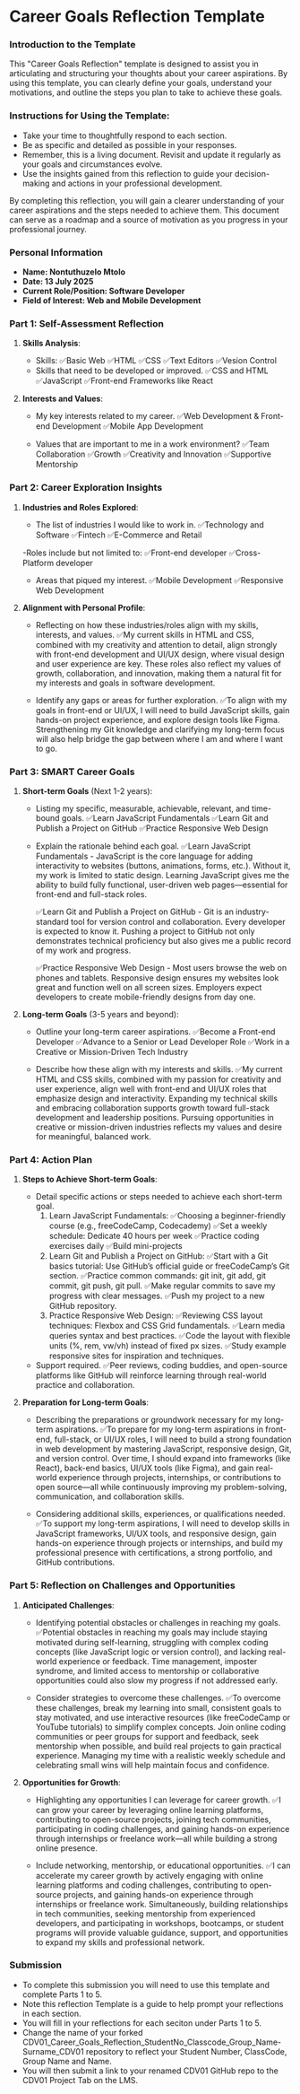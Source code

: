 # Career Goals Reflection Template

### Introduction to the Template

This "Career Goals Reflection" template is designed to assist you in articulating and structuring your thoughts about your career aspirations. By using this template, you can clearly define your goals, understand your motivations, and outline the steps you plan to take to achieve these goals.

### Instructions for Using the Template:

- Take your time to thoughtfully respond to each section.
- Be as specific and detailed as possible in your responses.
- Remember, this is a living document. Revisit and update it regularly as your goals and circumstances evolve.
- Use the insights gained from this reflection to guide your decision-making and actions in your professional development.

By completing this reflection, you will gain a clearer understanding of your career aspirations and the steps needed to achieve them. This document can serve as a roadmap and a source of motivation as you progress in your professional journey.

### Personal Information

- **Name: Nontuthuzelo Mtolo**
- **Date: 13 July 2025**
- **Current Role/Position: Software Developer**
- **Field of Interest: Web and Mobile Development**

### Part 1: Self-Assessment Reflection

1. **Skills Analysis**:

   - Skills:
     ✅Basic Web
     ✅HTML
     ✅CSS
     ✅Text Editors
     ✅Vesion Control
   - Skills that need to be developed or improved.
     ✅CSS and HTML
     ✅JavaScript
     ✅Front-end Frameworks like React

2. **Interests and Values**:

   - My key interests related to my career.
     ✅Web Development & Front-end Development
     ✅Mobile App Development

   - Values that are important to me in a work environment?
     ✅Team Collaboration
     ✅Growth
     ✅Creativity and Innovation
     ✅Supportive Mentorship

### Part 2: Career Exploration Insights

1. **Industries and Roles Explored**:

   - The list of industries I would like to work in.
     ✅Technology and Software
     ✅Fintech
     ✅E-Commerce and Retail

   -Roles include but not limited to:
   ✅Front-end developer
   ✅Cross-Platform developer

   - Areas that piqued my interest.
     ✅Mobile Development
     ✅Responsive Web Development

2. **Alignment with Personal Profile**:

   - Reflecting on how these industries/roles align with my skills, interests, and values.
     ✅My current skills in HTML and CSS, combined with my creativity and attention to detail, align strongly with front-end development and UI/UX design, where visual design and user experience are key. These roles also reflect my values of growth, collaboration, and innovation, making them a natural fit for my interests and goals in software development.

   - Identify any gaps or areas for further exploration.
     ✅To align with my goals in front-end or UI/UX, I will need to build JavaScript skills, gain hands-on project experience, and explore design tools like Figma. Strengthening my Git knowledge and clarifying my long-term focus will also help bridge the gap between where I am and where I want to go.

### Part 3: SMART Career Goals

1. **Short-term Goals** (Next 1-2 years):

   - Listing my specific, measurable, achievable, relevant, and time-bound goals.
     ✅Learn JavaScript Fundamentals
     ✅Learn Git and Publish a Project on GitHub
     ✅Practice Responsive Web Design

   - Explain the rationale behind each goal.
     ✅Learn JavaScript Fundamentals - JavaScript is the core language for adding interactivity to websites (buttons, animations, forms, etc.). Without it, my work is limited to static design. Learning JavaScript gives me the ability to build fully functional, user-driven web pages—essential for front-end and full-stack roles.

     ✅Learn Git and Publish a Project on GitHub - Git is an industry-standard tool for version control and collaboration. Every developer is expected to know it. Pushing a project to GitHub not only demonstrates technical proficiency but also gives me a public record of my work and progress.

     ✅Practice Responsive Web Design - Most users browse the web on phones and tablets. Responsive design ensures my websites look great and function well on all screen sizes. Employers expect developers to create mobile-friendly designs from day one.

2. **Long-term Goals** (3-5 years and beyond):

   - Outline your long-term career aspirations.
     ✅Become a Front-end Developer
     ✅Advance to a Senior or Lead Developer Role
     ✅Work in a Creative or Mission-Driven Tech Industry

   - Describe how these align with my interests and skills.
     ✅My current HTML and CSS skills, combined with my passion for creativity and user experience, align well with front-end and UI/UX roles that emphasize design and interactivity. Expanding my technical skills and embracing collaboration supports growth toward full-stack development and leadership positions. Pursuing opportunities in creative or mission-driven industries reflects my values and desire for meaningful, balanced work.

### Part 4: Action Plan

1. **Steps to Achieve Short-term Goals**:

   - Detail specific actions or steps needed to achieve each short-term goal.
     1. Learn JavaScript Fundamentals:
        ✅Choosing a beginner-friendly course (e.g., freeCodeCamp, Codecademy)
        ✅Set a weekly schedule: Dedicate 40 hours per week
        ✅Practice coding exercises daily
        ✅Build mini-projects
     2. Learn Git and Publish a Project on GitHub:
        ✅Start with a Git basics tutorial: Use GitHub’s official guide or freeCodeCamp’s Git section.
        ✅Practice common commands: git init, git add, git commit, git push, git pull.
        ✅Make regular commits to save my progress with clear messages.
        ✅Push my project to a new GitHub repository.
     3. Practice Responsive Web Design:
        ✅Reviewing CSS layout techniques: Flexbox and CSS Grid fundamentals.
        ✅Learn media queries syntax and best practices.
        ✅Code the layout with flexible units (%, rem, vw/vh) instead of fixed px sizes.
        ✅Study example responsive sites for inspiration and techniques.
   - Support required.
     ✅Peer reviews, coding buddies, and open-source platforms like GitHub will reinforce learning through real-world practice and collaboration.

2. **Preparation for Long-term Goals**:

   - Describing the preparations or groundwork necessary for my long-term aspirations.
     ✅To prepare for my long-term aspirations in front-end, full-stack, or UI/UX roles, I will need to build a strong foundation in web development by mastering JavaScript, responsive design, Git, and version control. Over time, I should expand into frameworks (like React), back-end basics, UI/UX tools (like Figma), and gain real-world experience through projects, internships, or contributions to open source—all while continuously improving my problem-solving, communication, and collaboration skills.

   - Considering additional skills, experiences, or qualifications needed.
     ✅To support my long-term aspirations, I will need to develop skills in JavaScript frameworks, UI/UX tools, and responsive design, gain hands-on experience through projects or internships, and build my professional presence with certifications, a strong portfolio, and GitHub contributions.

### Part 5: Reflection on Challenges and Opportunities

1. **Anticipated Challenges**:

   - Identifying potential obstacles or challenges in reaching my goals.
     ✅Potential obstacles in reaching my goals may include staying motivated during self-learning, struggling with complex coding concepts (like JavaScript logic or version control), and lacking real-world experience or feedback. Time management, imposter syndrome, and limited access to mentorship or collaborative opportunities could also slow my progress if not addressed early.

   - Consider strategies to overcome these challenges.
     ✅To overcome these challenges, break my learning into small, consistent goals to stay motivated, and use interactive resources (like freeCodeCamp or YouTube tutorials) to simplify complex concepts. Join online coding communities or peer groups for support and feedback, seek mentorship when possible, and build real projects to gain practical experience. Managing my time with a realistic weekly schedule and celebrating small wins will help maintain focus and confidence.

2. **Opportunities for Growth**:

   - Highlighting any opportunities I can leverage for career growth.
     ✅I can grow your career by leveraging online learning platforms, contributing to open-source projects, joining tech communities, participating in coding challenges, and gaining hands-on experience through internships or freelance work—all while building a strong online presence.

   - Include networking, mentorship, or educational opportunities.
     ✅I can accelerate my career growth by actively engaging with online learning platforms and coding challenges, contributing to open-source projects, and gaining hands-on experience through internships or freelance work. Simultaneously, building relationships in tech communities, seeking mentorship from experienced developers, and participating in workshops, bootcamps, or student programs will provide valuable guidance, support, and opportunities to expand my skills and professional network.

### Submission

- To complete this submission you will need to use this template and complete Parts 1 to 5.
- Note this reflection Template is a guide to help prompt your reflections in each section.
- You will fill in your reflections for each seciton under Parts 1 to 5.
- Change the name of your forked CDV01_Career_Goals_Reflection_StudentNo_Classcode_Group_Name-Surname_CDV01 repository to reflect your Student Number, ClassCode, Group Name and Name.
- You will then submit a link to your renamed CDV01 GitHub repo to the CDV01 Project Tab on the LMS.
